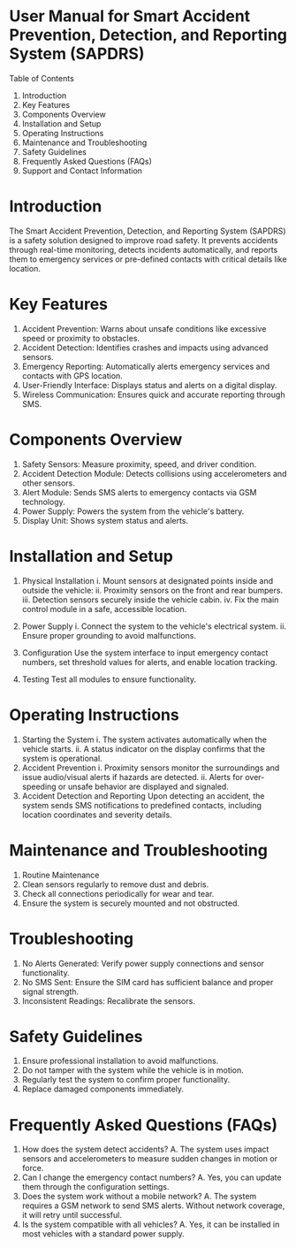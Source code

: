 # User Manual for Smart Accident Prevention, Detection, and Reporting System (SAPDRS)
Table of Contents
1. Introduction
2. Key Features
3. Components Overview
4. Installation and Setup
5. Operating Instructions
6. Maintenance and Troubleshooting
7. Safety Guidelines
8. Frequently Asked Questions (FAQs)
9. Support and Contact Information
    
# Introduction
The Smart Accident Prevention, Detection, and Reporting System (SAPDRS) is a safety solution designed to improve road safety. It prevents accidents through real-time monitoring, detects incidents automatically, and reports them to emergency services or pre-defined contacts with critical details like location.

# Key Features
  1. Accident Prevention: Warns about unsafe conditions like excessive speed or proximity to obstacles.
  2. Accident Detection: Identifies crashes and impacts using advanced sensors.
  3. Emergency Reporting: Automatically alerts emergency services and contacts with GPS location.
  4. User-Friendly Interface: Displays status and alerts on a digital display.
  5. Wireless Communication: Ensures quick and accurate reporting through SMS.
  
# Components Overview
  1. Safety Sensors: Measure proximity, speed, and driver condition.
  2. Accident Detection Module: Detects collisions using accelerometers and other sensors.
  3. Alert Module: Sends SMS alerts to emergency contacts via GSM technology.
  4. Power Supply: Powers the system from the vehicle's battery.
  5. Display Unit: Shows system status and alerts.

# Installation and Setup
  1. Physical Installation
    i. Mount sensors at designated points inside and outside the vehicle:
    ii. Proximity sensors on the front and rear bumpers.
    iii. Detection sensors securely inside the vehicle cabin.
    iv. Fix the main control module in a safe, accessible location.

3. Power Supply
    i. Connect the system to the vehicle's electrical system.
    ii. Ensure proper grounding to avoid malfunctions.

4. Configuration
    Use the system interface to input emergency contact numbers, set threshold values for alerts, and enable location tracking.

5. Testing
Test all modules to ensure functionality.

# Operating Instructions
  1. Starting the System
      i. The system activates automatically when the vehicle starts.
      ii. A status indicator on the display confirms that the system is operational.
  2. Accident Prevention
      i. Proximity sensors monitor the surroundings and issue audio/visual alerts if hazards are detected.
      ii. Alerts for over-speeding or unsafe behavior are displayed and signaled.
  3. Accident Detection and Reporting
Upon detecting an accident, the system sends SMS notifications to predefined contacts, including location coordinates and severity details.
# Maintenance and Troubleshooting
1. Routine Maintenance
2. Clean sensors regularly to remove dust and debris.
3. Check all connections periodically for wear and tear.
4. Ensure the system is securely mounted and not obstructed.

# Troubleshooting
1. No Alerts Generated: Verify power supply connections and sensor functionality.
2. No SMS Sent: Ensure the SIM card has sufficient balance and proper signal strength.
3. Inconsistent Readings: Recalibrate the sensors.

# Safety Guidelines
1. Ensure professional installation to avoid malfunctions.
2. Do not tamper with the system while the vehicle is in motion.
3. Regularly test the system to confirm proper functionality.
4. Replace damaged components immediately.

# Frequently Asked Questions (FAQs)
1. How does the system detect accidents?
A. The system uses impact sensors and accelerometers to measure sudden changes in motion or
force.
2. Can I change the emergency contact numbers?
A. Yes, you can update them through the configuration settings.
3. Does the system work without a mobile network?
A. The system requires a GSM network to send SMS alerts. Without network coverage, it will retry
until successful.
4. Is the system compatible with all vehicles?
A. Yes, it can be installed in most vehicles with a standard power supply.
